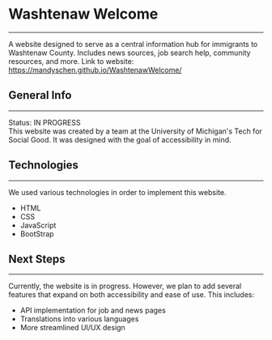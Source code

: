 # Washtenaw Welcome
***
A website designed to serve as a central information hub for immigrants to Washtenaw County. Includes news sources, job search help, community resources, and more.
Link to website: https://mandyschen.github.io/WashtenawWelcome/

## General Info
***
Status: IN PROGRESS  
This website was created by a team at the University of Michigan's Tech for Social Good. It was designed with the goal of accessibility in mind. 

## Technologies
***
We used various technologies in order to implement this website.
* HTML
* CSS
* JavaScript
* BootStrap

## Next Steps
***
Currently, the website is in progress. However, we plan to add several features that expand on both accessibility and ease of use. This includes:
* API implementation for job and news pages
* Translations into various languages
* More streamlined UI/UX design
